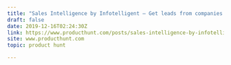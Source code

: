 ```yaml
---
title: "Sales Intelligence by Infotelligent — Get leads from companies looking for your solutions (Intent)"
draft: false
date: 2019-12-16T02:24:30Z
link: https://www.producthunt.com/posts/sales-intelligence-by-infotelligent?utm_medium=RSS&utm_source=hune
site: www.producthunt.com
topic: product hunt  

---
```

